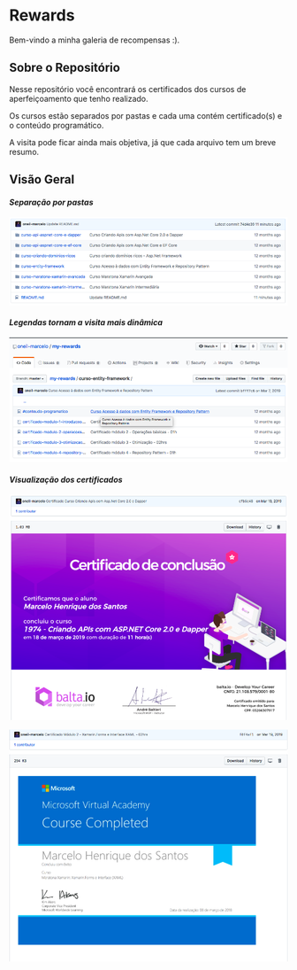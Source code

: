 # Rewards
Bem-vindo a minha galeria de recompensas :).

## Sobre o Repositório
Nesse repositório você encontrará os certificados dos cursos de aperfeiçoamento que tenho realizado.

Os cursos estão separados por pastas e cada uma contém certificado(s) e o conteúdo programático.

A visita pode ficar ainda mais objetiva, já que cada arquivo tem um breve resumo.

## Visão Geral
#### *Separação por pastas* ####
![](prints/print-lista-cursos.png)

#### *Legendas tornam a visita mais dinâmica* ####
![](prints/print-lista-certificados.png)

#### *Visualização dos certificados* ####
![](prints/print-api-aspnetcore.png)

![](prints/print-maratona-xamarin.png)


